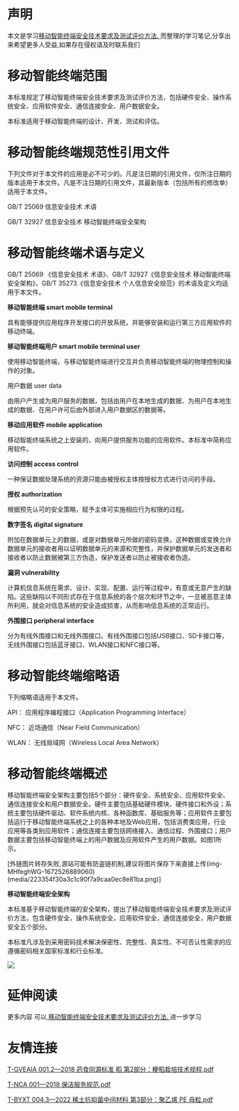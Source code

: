 # 声明 
本文是学习[移动智能终端安全技术要求及测试评价方法. ](https://siduwenku.com/view/627?f=new_2023)而整理的学习笔记,分享出来希望更多人受益,如果存在侵权请及时联系我们
  
# 移动智能终端范围  
  
本标准规定了移动智能终端安全技术要求及测试评价方法，包括硬件安全、操作系统安全、应用软件安全、通信连接安全、用户数据安全。  
  
本标准适用于移动智能终端的设计、开发、测试和评估。  
  
# 移动智能终端规范性引用文件  
  
下列文件对于本文件的应用是必不可少的。凡是注日期的引用文件，仅所注日期的版本适用于本文件。凡是不注日期的引用文件，其最新版本（包括所有的修改单）适用于本文件。  
  
GB/T 25069 信息安全技术 术语  
  
GB/T 32927 信息安全技术 移动智能终端安全架构  
  
# 移动智能终端术语与定义  
  
GB/T 25069 《信息安全技术 术语》、GB/T 32927《信息安全技术 移动智能终端安全架构》、GB/T 35273《信息安全技术 个人信息安全规范》的术语及定义均适用于本文件。  
  
**移动智能终端 smart mobile terminal**   
  
具有能够提供应用程序开发接口的开放系统，并能够安装和运行第三方应用软件的移动终端。  
  
**移动智能终端用户 smart mobile terminal user**   
  
使用移动智能终端，与移动智能终端进行交互并负责移动智能终端的物理控制和操作的对象。  
  
用户数据 user data  
  
由用户产生或为用户服务的数据，包括由用户在本地生成的数据、为用户在本地生成的数据、在用户许可后由外部进入用户数据区的数据等。  
  
**移动应用软件 mobile application**   
  
移动智能终端系统之上安装的，向用户提供服务功能的应用软件。本标准中简称应用软件。  
  
**访问控制 access control**   
  
一种保证数据处理系统的资源只能由被授权主体按授权方式进行访问的手段。  
  
**授权 authorization**   
  
根据预先认可的安全策略，赋予主体可实施相应行为权限的过程。  
  
**数字签名 digital signature**   
  
附加在数据单元上的数据，或是对数据单元所做的密码变换，这种数据或变换允许数据单元的接收者用以证明数据单元的来源和完整性，并保护数据单元的发送者和接收者以防止数据被第三方伪造，保护发送者以防止被接收者伪造。  
  
**漏洞 vulnerability**   
  
计算机信息系统在需求、设计、实现、配置、运行等过程中，有意或无意产生的缺陷。这些缺陷以不同形式存在于信息系统的各个层次和环节之中，一旦被恶意主体所利用，就会对信息系统的安全造成损害，从而影响信息系统的正常运行。  
  
**外围接口 peripheral interface**   
  
分为有线外围接口和无线外围接口。有线外围接口包括USB接口、SD卡接口等，无线外围接口包括蓝牙接口、WLAN接口和NFC接口等。  
  
# 移动智能终端缩略语  
  
下列缩略语适用于本文件。  
  
API： 应用程序编程接口（Application Programming Interface）  
  
NFC： 近场通信（Near Field Communication）  
  
WLAN： 无线局域网（Wireless Local Area Network）  
  
# 移动智能终端概述  
  
移动智能终端安全架构主要包括5个部分：硬件安全、系统安全、应用软件安全、通信连接安全和用户数据安全。硬件主要包括基础硬件模块、硬件接口和外设；系统主要包括硬件驱动、软件系统内核、各种函数库、基础服务等；应用软件主要包括运行于移动智能终端系统之上的各种本地及Web应用，包括消费类应用，行业应用等各类别应用软件；通信连接主要包括网络接入、通信过程、外围接口；用户数据主要包括移动智能终端上的用户数据及应用软件产生的用户数据。如图1所示。  
  
[外链图片转存失败,源站可能有防盗链机制,建议将图片保存下来直接上传(img-MHfeghWG-1672526889060)(media/223354f30a3c1c90f7a9caa0ec8e81ba.png)]  
  
**移动智能终端安全架构**   
  
本标准基于移动智能终端的安全架构，提出了移动智能终端安全技术要求及测试评价方法，包含硬件安全，操作系统安全，应用软件安全，通信连接安全，用户数据安全五个部分。  
  
本标准凡涉及到采用密码技术解决保密性、完整性、真实性、不可否认性需求的应遵循密码相关国家标准和行业标准。  
  

![](http://public.host.github5.com/media/fengmian.png)
# 延伸阅读 
 更多内容 可以[ 移动智能终端安全技术要求及测试评价方法. ](https://siduwenku.com/view/627?f=2023)进一步学习

# 友情连接
[T-GVEAIA 001.2—2018 药食同源标准 稻 第2部分：粳稻栽培技术规程.pdf](http://github5.com/view/75207?f=new)

[T-NCA 001—2018 保洁服务规范.pdf](http://github5.com/view/75995?f=new)

[T-BYXT 004.3—2022 稀土抗抑菌中间材料 第3部分：聚乙烯 PE 母粒.pdf](http://github5.com/view/57174?f=new)
